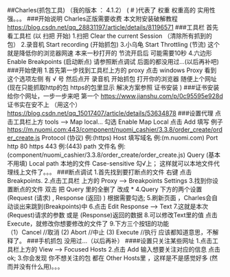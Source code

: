 ##Charles(抓包工具) （我的版本 ： 4.1.2）
	( # )代表了 权重 权重高的 实用性强。。。
###开始说明
	Charles正版需要收费 本文附安装破解教程
	https://blog.csdn.net/qq_28831197/article/details/81196571
###工具栏
	首先看工具栏 (以 扫把 开始)
	1.扫把 Clear the current Session （清除所有抓到的包）
	2.录音机 Start recording (开始抓包)
	3.小乌龟 Start Throttling (节流)
		这个就是降低你的浏览器网速 本来一秒打开的 节流开启后
		可能需要10秒
	4.六边形 Enable Breakpoints (启动断点)
		请参照断点调试
	后面的都没用过...(以后再补吧)
###开始使用
	1.首先第一步找到工具栏上方的 proxy 点击 windows Proxy 看到 这个选项左侧 有 √ 号
	  然后点开 录音机 开始抓包  打开你的浏览器 随便上个网址(现在只能抓取http的包 https的包里显示 <unknown> 解决方案参照  证书安装 )
###证书安装
	给你个网址，一步一步来吧
	第一个
	https://www.jianshu.com/p/0c95595e928d
	证书实在安不上 （用这个）
	https://blog.csdn.net/qq_15017407/article/details/53634878
###设置代理
	点击工具栏上方 tools --> Map local... 
	勾选 Enable Map Local
	点击 Add 填写
			例子  https://m.nuomi.com:443/component/nuomi_cashier/3.3.8/order_create/order_create.js
		Protocol (协议)    例:(https)
		Host  填写域名	   例:(m.nuomi.com)
		Port  http 80  https 443  例:(443)
		path  文件名   例:(component/nuomi_cashier/3.3.8/order_create/order_create.js)
		Query (基本不用填)
		Local path  本地的文件
			Case-sensitive 勾√上；
		这样就可以本地文件代理线上文件了。。。
###断点调试
	1.首先找到要打断点的文件 右键 点击 Breakpoints.
		2.点击工具栏 上方的 Proxy --> Breakpoints Settings
		3.找到你设置断点的文件 双击  把 Query 里的全删了 改成 *
		4.Query 下方的两个设置(Request (请求) , Response (返回) ) 根据需要勾选;
		5.刷新页面 ，Charles会自动谈出来跳到(Breakpoints)中
		6.点击 Edit Response --> Text
		7.这就是本次(Request)请求的参数 或是 (Response)返回的数据
		8.可以修改Text里的值 点击 Execute，就修改你想要修改的文件了
		9.下方三个按钮的功能  
			（1）Cancel //取消 
			 (2) Abort //中止
			 (3) Execute //执行
		应该都知道意思，不解释了。
###手机抓包
	没用过...（以后再补）
####设置只关注某些网址
	1.点击工具栏上方的 View --> Focused Hosts
	2.点击 Add 输入想要关注对应的信息 点击 ok;
	3.你会发现 你不想关注的包 都在 Other Hosts里 ，这样是不是感觉好多 (然而并没有什么用)。。。